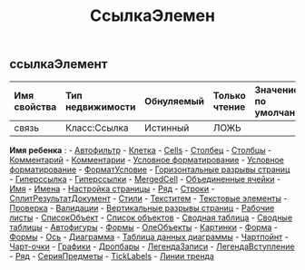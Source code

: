 ﻿---
title: СсылкаЭлемен
second_title: Aspose.Cells Cloud Documen
type: docs
url: /ru/specification/model/linkelement/
description: "Aspose.Cells Спецификация облачной модели: LinkElement. Легко обрабатывайте Excel и другие документы электронных таблиц с помощью таких функций, как открытие, создание, редактирование, разделение, слияние, сравнение и преобразование."
weight: 50
---
## **ссылкаЭлемент**

 

| Имя свойства| Тип недвижимости| Обнуляемый| Только чтение| Значение по умолчанию| Описание|
|:- |:- |:- |:- |:- |:- |
| связь| Класс:Ссылка| Истинный| ЛОЖЬ|||

**Имя ребенка** : 
	-  [Автофильтр](autofilter) 
	-  [Клетка](cell) 
	-  [Cells](cells) 
	-  [Столбец](column) 
	-  [Столбцы](columns) 
	-  [Комментарий](comment) 
	-  [Комментарии](comments) 
	-  [Условное форматирование](conditionalformatting) 
	-  [Условное форматирование](conditionalformattings) 
	-  [ФорматУсловие](formatcondition) 
	-  [Горизонтальные разрывы страниц](horizontalpagebreaks) 
	-  [Гиперссылка](hyperlink) 
	-  [Гиперссылки](hyperlinks) 
	-  [MergedCell](mergedcell) 
	-  [Объединенные ячейки](mergedcells) 
	-  [Имя](name) 
	-  [Имена](names) 
	-  [Настройка страницы](pagesetup) 
	-  [Ряд](row) 
	-  [Строки](rows) 
	-  [СплитРезультатДокумент](splitresultdocument) 
	-  [Стили](styles) 
	-  [Текститем](textitem) 
	-  [Текстовые элементы](textitems) 
	-  [Проверка](validation) 
	-  [Валидации](validations) 
	-  [Вертикальные разрывы страниц](verticalpagebreaks) 
	-  [Рабочие листы](worksheets) 
	-  [СписокОбъект](listobject) 
	-  [Список объектов](listobjects) 
	-  [Сводная таблица](pivottable) 
	-  [Сводные таблицы](pivottables) 
	-  [Автофигуры](autoshapes) 
	-  [Формы](forms) 
	-  [ОлеОбъекты](oleobjects) 
	-  [Картинки](pictures) 
	-  [Форма](shape) 
	-  [Формы](shapes) 
	-  [Ось](axis) 
	-  [Диаграмма](chart) 
	-  [Таблица данных диаграммы](chartdatatable) 
	-  [Чартпойнт](chartpoint) 
	-  [Чарт-очки](chartpoints) 
	-  [Графики](charts) 
	-  [Дропбары](dropbars) 
	-  [ЛегендаЗаписи](legendentries) 
	-  [ЛегендаВступление](legendentry) 
	-  [Ряд](series) 
	-  [СерияПредметы](seriesitems) 
	-  [TickLabels](ticklabels) 
	-  [Линии тренда](trendlines) 
